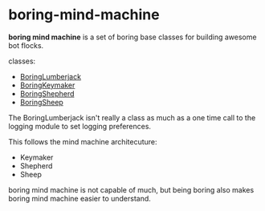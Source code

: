 # boring-mind-machine

**boring mind machine** is a set of boring base classes for building awesome bot flocks.

classes:

* [BoringLumberjack](#lumberjack.md)
* [BoringKeymaker](#keymaker.md)
* [BoringShepherd](#shepherd.md)
* [BoringSheep](#sheep.md)

The BoringLumberjack isn't really a class as much as a 
one time call to the logging module to set logging preferences.

This follows the mind machine architecuture:

* Keymaker
* Shepherd
* Sheep

boring mind machine is not capable of much, 
but being boring also makes boring mind machine 
easier to understand.


